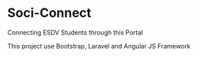 # Soci-Connect
Connecting ESDV Students through this Portal

This project use Bootstrap, Laravel and Angular JS Framework
